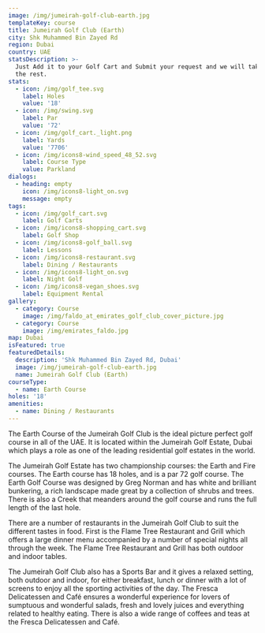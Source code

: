 ```yaml
---
image: /img/jumeirah-golf-club-earth.jpg
templateKey: course
title: Jumeirah Golf Club (Earth)
city: Shk Muhammed Bin Zayed Rd
region: Dubai
country: UAE
statsDescription: >-
  Just Add it to your Golf Cart and Submit your request and we will take care of
  the rest.
stats:
  - icon: /img/golf_tee.svg
    label: Holes
    value: '18'
  - icon: /img/swing.svg
    label: Par
    value: '72'
  - icon: /img/golf_cart._light.png
    label: Yards
    value: '7706'
  - icon: /img/icons8-wind_speed_48_52.svg
    label: Course Type
    value: Parkland
dialogs:
  - heading: empty
    icon: /img/icons8-light_on.svg
    message: empty
tags:
  - icon: /img/golf_cart.svg
    label: Golf Carts
  - icon: /img/icons8-shopping_cart.svg
    label: Golf Shop
  - icon: /img/icons8-golf_ball.svg
    label: Lessons
  - icon: /img/icons8-restaurant.svg
    label: Dining / Restaurants
  - icon: /img/icons8-light_on.svg
    label: Night Golf
  - icon: /img/icons8-vegan_shoes.svg
    label: Equipment Rental
gallery:
  - category: Course
    image: /img/faldo_at_emirates_golf_club_cover_picture.jpg
  - category: Course
    image: /img/emirates_faldo.jpg
map: Dubai
isFeatured: true
featuredDetails:
  description: 'Shk Muhammed Bin Zayed Rd, Dubai'
  image: /img/jumeirah-golf-club-earth.jpg
  name: Jumeirah Golf Club (Earth)
courseType:
  - name: Earth Course
holes: '18'
amenities:
  - name: Dining / Restaurants
---
```

The Earth Course of the Jumeirah Golf Club is the ideal picture perfect golf course in all of the UAE. It is located within the Jumeirah Golf Estate, Dubai which plays a role as one of the leading residential golf estates in the world. 

The Jumeirah Golf Estate has two championship courses: the Earth and Fire courses. The Earth course has 18 holes, and is a par 72 golf course. The Earth Golf Course was designed by Greg Norman and has white and brilliant bunkering, a rich landscape made great by a collection of shrubs and trees. There is also a Creek that meanders around the golf course and runs the full length of the last hole.

There are a number of restaurants in the Jumeirah Golf Club to suit the different tastes in food. First is the Flame Tree Restaurant and Grill which offers a large dinner menu accompanied by a number of special nights all through the week. The Flame Tree Restaurant and Grill has both outdoor and indoor tables.

The Jumeirah Golf Club also has a Sports Bar and it gives a relaxed setting, both outdoor and indoor, for either breakfast, lunch or dinner with a lot of screens to enjoy all the sporting activities of the day. The Fresca Delicatessen and Café ensures a wonderful experience for lovers of sumptuous and wonderful salads, fresh and lovely juices and everything related to healthy eating. There is also a wide range of coffees and teas at the Fresca Delicatessen and Café.
